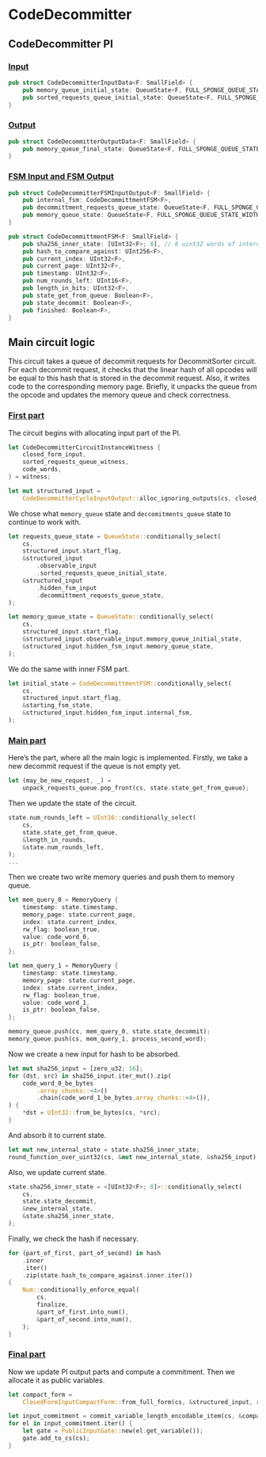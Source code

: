# CodeDecommitter

## CodeDecommitter PI

### [Input](https://github.com/tidalchain/micro-zkevm_circuits/blob/main/src/code_unpacker_sha256/input.rs#L80)

```rust
pub struct CodeDecommitterInputData<F: SmallField> {
    pub memory_queue_initial_state: QueueState<F, FULL_SPONGE_QUEUE_STATE_WIDTH>,
    pub sorted_requests_queue_initial_state: QueueState<F, FULL_SPONGE_QUEUE_STATE_WIDTH>,
}
```

### [Output](https://github.com/tidalchain/micro-zkevm_circuits/blob/main/src/code_unpacker_sha256/input.rs#L100)

```rust
pub struct CodeDecommitterOutputData<F: SmallField> {
    pub memory_queue_final_state: QueueState<F, FULL_SPONGE_QUEUE_STATE_WIDTH>,
}
```

### [FSM Input and FSM Output](https://github.com/tidalchain/micro-zkevm_circuits/blob/main/src/code_unpacker_sha256/input.rs#L61)

```rust
pub struct CodeDecommitterFSMInputOutput<F: SmallField> {
    pub internal_fsm: CodeDecommittmentFSM<F>,
    pub decommittment_requests_queue_state: QueueState<F, FULL_SPONGE_QUEUE_STATE_WIDTH>,
    pub memory_queue_state: QueueState<F, FULL_SPONGE_QUEUE_STATE_WIDTH>,
}

pub struct CodeDecommittmentFSM<F: SmallField> {
    pub sha256_inner_state: [UInt32<F>; 8], // 8 uint32 words of internal sha256 state
    pub hash_to_compare_against: UInt256<F>,
    pub current_index: UInt32<F>,
    pub current_page: UInt32<F>,
    pub timestamp: UInt32<F>,
    pub num_rounds_left: UInt16<F>,
    pub length_in_bits: UInt32<F>,
    pub state_get_from_queue: Boolean<F>,
    pub state_decommit: Boolean<F>,
    pub finished: Boolean<F>,
}
```

## Main circuit logic

This circuit takes a queue of decommit requests for DecommitSorter circuit. For each decommit request, it checks that
the linear hash of all opcodes will be equal to this hash that is stored in the decommit request. Also, it writes code
to the corresponding memory page. Briefly, it unpacks the queue from the opcode and updates the memory queue and check
correctness.

### [First part](https://github.com/tidalchain/micro-zkevm_circuits/blob/main/src/code_unpacker_sha256/mod.rs#L48)

The circuit begins with allocating input part of the PI.

```rust
let CodeDecommitterCircuitInstanceWitness {
    closed_form_input,
    sorted_requests_queue_witness,
    code_words,
} = witness;

let mut structured_input =
    CodeDecommitterCycleInputOutput::alloc_ignoring_outputs(cs, closed_form_input.clone());
```

We chose what `memory_queue` state and `deccomitments_queue` state to continue to work with.

```rust
let requests_queue_state = QueueState::conditionally_select(
    cs,
    structured_input.start_flag,
    &structured_input
        .observable_input
        .sorted_requests_queue_initial_state,
    &structured_input
        .hidden_fsm_input
        .decommittment_requests_queue_state,
);

let memory_queue_state = QueueState::conditionally_select(
    cs,
    structured_input.start_flag,
    &structured_input.observable_input.memory_queue_initial_state,
    &structured_input.hidden_fsm_input.memory_queue_state,
);
```

We do the same with inner FSM part.

```rust
let initial_state = CodeDecommittmentFSM::conditionally_select(
    cs,
    structured_input.start_flag,
    &starting_fsm_state,
    &structured_input.hidden_fsm_input.internal_fsm,
);
```

### [Main part](https://github.com/tidalchain/micro-zkevm_circuits/blob/main/src/code_unpacker_sha256/mod.rs#L168)

Here’s the part, where all the main logic is implemented. Firstly, we take a new decommit request if the queue is not
empty yet.

```rust
let (may_be_new_request, _) =
    unpack_requests_queue.pop_front(cs, state.state_get_from_queue);
```

Then we update the state of the circuit.

```rust
state.num_rounds_left = UInt16::conditionally_select(
    cs,
    state.state_get_from_queue,
    &length_in_rounds,
    &state.num_rounds_left,
);
...
```

Then we create two write memory queries and push them to memory queue.

```rust
let mem_query_0 = MemoryQuery {
    timestamp: state.timestamp,
    memory_page: state.current_page,
    index: state.current_index,
    rw_flag: boolean_true,
    value: code_word_0,
    is_ptr: boolean_false,
};

let mem_query_1 = MemoryQuery {
    timestamp: state.timestamp,
    memory_page: state.current_page,
    index: state.current_index,
    rw_flag: boolean_true,
    value: code_word_1,
    is_ptr: boolean_false,
};

memory_queue.push(cs, mem_query_0, state.state_decommit);
memory_queue.push(cs, mem_query_1, process_second_word);
```

Now we create a new input for hash to be absorbed.

```rust
let mut sha256_input = [zero_u32; 16];
for (dst, src) in sha256_input.iter_mut().zip(
    code_word_0_be_bytes
        .array_chunks::<4>()
        .chain(code_word_1_be_bytes.array_chunks::<4>()),
) {
    *dst = UInt32::from_be_bytes(cs, *src);
}
```

And absorb it to current state.

```rust
let mut new_internal_state = state.sha256_inner_state;
round_function_over_uint32(cs, &mut new_internal_state, &sha256_input);
```

Also, we update current state.

```rust
state.sha256_inner_state = <[UInt32<F>; 8]>::conditionally_select(
    cs,
    state.state_decommit,
    &new_internal_state,
    &state.sha256_inner_state,
);
```

Finally, we check the hash if necessary.

```rust
for (part_of_first, part_of_second) in hash
    .inner
    .iter()
    .zip(state.hash_to_compare_against.inner.iter())
{
    Num::conditionally_enforce_equal(
        cs,
        finalize,
        &part_of_first.into_num(),
        &part_of_second.into_num(),
    );
}
```

### [Final part](https://github.com/tidalchain/micro-zkevm_circuits/blob/main/src/code_unpacker_sha256/mod.rs#L111)

Now we update PI output parts and compute a commitment. Then we allocate it as public variables.

```rust
let compact_form =
    ClosedFormInputCompactForm::from_full_form(cs, &structured_input, round_function);

let input_commitment = commit_variable_length_encodable_item(cs, &compact_form, round_function);
for el in input_commitment.iter() {
    let gate = PublicInputGate::new(el.get_variable());
    gate.add_to_cs(cs);
}
```
